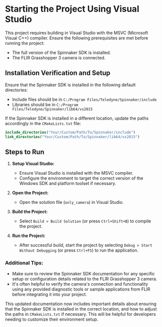 # Starting the Project Using Visual Studio

This project requires building in Visual Studio with the MSVC (Microsoft Visual C++) compiler. Ensure the following prerequisites are met before running the project:

- The full version of the Spinnaker SDK is installed.
- The FLIR Grasshopper 3 camera is connected.

## Installation Verification and Setup

Ensure that the Spinnaker SDK is installed in the following default directories:

- Include files should be in `C:/Program Files/Teledyne/Spinnaker/include`
- Libraries should be in `C:/Program Files/Teledyne/Spinnaker/lib64/vs2015`

If the Spinnaker SDK is installed in a different location, update the paths accordingly in the `CMakeLists.txt` file:

```cmake
include_directories("Your/Custom/Path/To/Spinnaker/include")
link_directories("Your/Custom/Path/To/Spinnaker/lib64/vs2015")
```

## Steps to Run

1. **Setup Visual Studio:**
   - Ensure Visual Studio is installed with the MSVC compiler.
   - Configure the environment to target the correct version of the Windows SDK and platform toolset if necessary.

2. **Open the Project:**
   - Open the solution file (`only_camera`) in Visual Studio.

3. **Build the Project:**
   - Select `Build > Build Solution` (or press `Ctrl+Shift+B`) to compile the project.

4. **Run the Project:**
   - After successful build, start the project by selecting `Debug > Start Without Debugging` (or press `Ctrl+F5`) to run the application.


### Additional Tips:
- Make sure to review the Spinnaker SDK documentation for any specific setup or configuration details related to the FLIR Grasshopper 3 camera.
- It's often helpful to verify the camera's connection and functionality using any provided diagnostic tools or sample applications from FLIR before integrating it into your project.

This updated documentation now includes important details about ensuring that the Spinnaker SDK is installed in the correct location, and how to adjust the paths in `CMakeLists.txt` if necessary. This will be helpful for developers needing to customize their environment setup.

